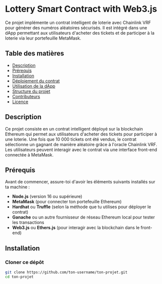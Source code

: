 # Lottery Smart Contract with Web3.js

Ce projet implémente un contrat intelligent de loterie avec Chainlink VRF pour générer des numéros aléatoires sécurisés. Il est intégré dans une dApp permettant aux utilisateurs d'acheter des tickets et de participer à la loterie via leur portefeuille MetaMask.

## Table des matières

- [Description](#description)
- [Prérequis](#prérequis)
- [Installation](#installation)
- [Déploiement du contrat](#déploiement-du-contrat)
- [Utilisation de la dApp](#utilisation-de-la-dapp)
- [Structure du projet](#structure-du-projet)
- [Contributeurs](#contributeurs)
- [Licence](#licence)

## Description

Ce projet consiste en un contrat intelligent déployé sur la blockchain Ethereum qui permet aux utilisateurs d'acheter des tickets pour participer à une loterie. Une fois que 10 000 tickets ont été vendus, le contrat sélectionne un gagnant de manière aléatoire grâce à l'oracle Chainlink VRF. Les utilisateurs peuvent interagir avec le contrat via une interface front-end connectée à MetaMask.

## Prérequis

Avant de commencer, assure-toi d'avoir les éléments suivants installés sur ta machine :

- **Node.js** (version 16 ou supérieure)
- **MetaMask** (pour connecter ton portefeuille Ethereum)
- **Hardhat** ou **Truffle** (selon la méthode que tu utilises pour déployer le contrat)
- **Ganache** ou un autre fournisseur de réseau Ethereum local pour tester les transactions
- **Web3.js** ou **Ethers.js** (pour interagir avec la blockchain dans le front-end)

## Installation

### Cloner ce dépôt

```bash
git clone https://github.com/ton-username/ton-projet.git
cd ton-projet
